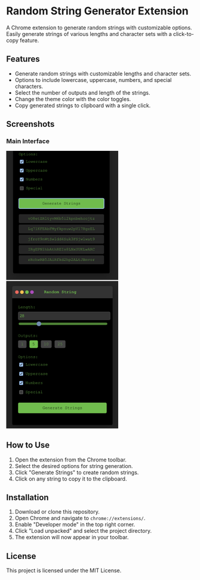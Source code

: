 # Random String Generator Extension

A Chrome extension to generate random strings with customizable options. Easily generate strings of various lengths and character sets with a click-to-copy feature.

## Features

- Generate random strings with customizable lengths and character sets.
- Options to include lowercase, uppercase, numbers, and special characters.
- Select the number of outputs and length of the strings.
- Change the theme color with the color toggles.
- Copy generated strings to clipboard with a single click.

## Screenshots

### Main Interface

<p float="left">
  <img src="screenshots/main-interface.png" alt="Main Interface" width="300"/>
  <img src="screenshots/results.png" alt="Options and Settings" width="300"/>
</p>

## How to Use

1. Open the extension from the Chrome toolbar.
2. Select the desired options for string generation.
3. Click "Generate Strings" to create random strings.
4. Click on any string to copy it to the clipboard.

## Installation

1. Download or clone this repository.
2. Open Chrome and navigate to `chrome://extensions/`.
3. Enable "Developer mode" in the top right corner.
4. Click "Load unpacked" and select the project directory.
5. The extension will now appear in your toolbar.

## License

This project is licensed under the MIT License.
